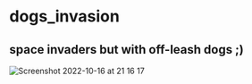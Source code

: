 # dogs_invasion

## space invaders but with off-leash dogs ;)

![Screenshot 2022-10-16 at 21 16 17](https://user-images.githubusercontent.com/48474962/199535305-622bf46b-8e17-456b-89cc-8acf8d4f49d9.png)
